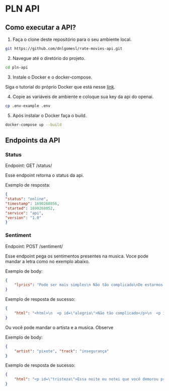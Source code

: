 # PLN API
## Como executar a API?

1. Faça o clone deste repositório para o seu ambiente local.

```bash
git https://github.com/dnlgomesl/rate-movies-api.git
```

2. Navegue até o diretório do projeto.

```bash
cd pln-api
```
3. Instale o Docker e o docker-compose.

Siga o tutorial do próprio Docker que está nesse [link](https://docs.docker.com/get-docker/).

4. Copie as variáveis de ambiente e coloque sua key da api do openai.

```bash
cp .env-example .env
```

5. Após instalar o Docker faça o build.

```bash
docker-compose up --build
```

## Endpoints da API

### Status
Endpoint: GET /status/

Esse endpoint retorna o status da api.

Exemplo de resposta:

```json
{
"status": "online",
"timestamp": 1690268056,
"started": 1690268052,
"service": "api",
"version": "1.0"
}
```
### Sentiment
Endpoint: POST /sentiment/

Esse endpoint pega os sentimentos presentes na musica. Voce pode mandar a letra como no exemplo abaixo.

Exemplo de body:
```json
{
	"lyrics": "Pode ser mais simples\n Não tão complicado\nDe estarmos juntos\nE só ser amado\nE amar, amar\nSem querer o certo\nSem querer um lado\nDe estarmos perto e só ser amado\nE amar, amar\nDesde a primeira vez que te vi\nEu senti um chamado\nDe uma chama que ardeu\nE me deu um recado\nDe que eu podia te amar\nE por você ser amado\nCoisa mais simples\nNão tem que ser complicado\nSó ser amado e amar"
}
```

Exemplo de resposta de sucesso:
```json
{
	"html": "<html>\n  <p id=\"alegria\">Não tão complicado</p>\n  <p id=\"satisfação\">De estarmos juntos</p>\n  <p id=\"amor\">E só ser amado</p>\n  <p id=\"amor\">E amar, amar</p>\n  <p id=\"alegria\">Sem querer o certo</p>\n  <p id=\"alegria\">Sem querer um lado</p>\n  <p id=\"satisfação\">De estarmos perto e só ser amado</p>\n  <p id=\"amor\">E amar, amar</p>\n  <p id=\"amor\">Desde a primeira vez que te vi</p>\n  <p id=\"amor\">Eu senti um chamado</p>\n  <p id=\"amor\">De uma chama que ardeu</p>\n  <p id=\"confiança\">E me deu um recado</p>\n  <p id=\"amor\">De que eu podia te amar</p>\n  <p id=\"amor\">E por você ser amado</p>\n  <p id=\"alegria\">Coisa mais simples</p>\n  <p id=\"alegria\">Não tem que ser complicado</p>\n  <p id=\"amor\">Só ser amado e amar</p>\n</html>"
}
```

Ou você pode mandar o artista e a musica. Observe

Exemplo de body:
```json
{
	"artist": "pixote", "track": "insegurança"
}
```

Exemplo de resposta de sucesso:
```json
{
	"html": "<p id=\"tristeza\">Essa noite eu notei que você demorou pra dormir</p>\n<p id=\"medo\">Caminhou pela casa, ligou a TV, eu ouvi</p>\n<p id=\"tristeza\">Você sussurrando, chorando baixinho pra não me acordar</p>\n<p id=\"confiança\">Se estiver precisando de amigo pra desabafar</p>\n<p id=\"confiança\">Se for alguma coisa comigo, vamos conversar</p>\n<p id=\"medo\">Eu não quero correr o perigo de um dia você me deixar</p>\n<p id=\"amor\">Escolhi você pra ser minha mulher</p>\n<p id=\"satisfação\">E sou tão fiel à nossa relação</p>\n<p id=\"insegurança\">Pelo amor de deus, se for insegurança, tira do teu coração</p>\n<p id=\"alegria\">Já é tarde, vamos nos deitar</p>\n<p id=\"confiança\">Se quiser conversar na nossa cama</p>\n<p id=\"satisfação\">Porque sei que tudo isso passa</p>\n<p id=\"amor\">Você me abraça e a gente se ama</p>\n<p id=\"confiança\">Eu não vou te trair com ninguém</p>"
}
```